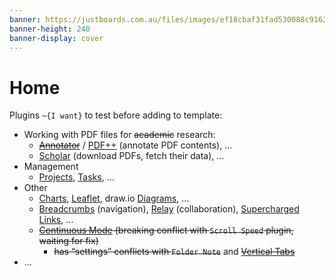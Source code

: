 ```yaml
---
banner: https://justboards.com.au/files/images/ef18cbaf31fad530088c9162db46feb6.jpg
banner-height: 240
banner-display: cover
---
```


# Home

Plugins `~{I want}` to test before adding to template:

- Working with PDF files for ~~academic~~ research:
	- ~~[Annotator](obsidian://show-plugin?id=obsidian-annotator)~~ / [PDF++](obsidian://show-plugin?id=pdf-plus) (annotate PDF contents), …
	- [Scholar](obsidian://show-plugin?id=scholar) (download PDFs, fetch their data), …
- Management
	- [Projects](obsidian://show-plugin?id=obsidian-projects), [Tasks](obsidian://show-plugin?id=obsidian-tasks-plugin), …
- Other
	- [Charts](obsidian://show-plugin?id=obsidian-charts), [Leaflet](obsidian://show-plugin?id=obsidian-leaflet-plugin), draw.io [Diagrams](obsidian://show-plugin?id=drawio-obsidian), …
	- [Breadcrumbs](obsidian://show-plugin?id=breadcrumbs) (navigation), [Relay](obsidian://show-plugin?id=system3-relay) (collaboration), [Supercharged Links](obsidian://show-plugin?id=supercharged-links-obsidian), …
	- ~~[Continuous Mode](obsidian://show-plugin?id=continuous-mode) (breaking conflict with `Scroll Speed` plugin, waiting for fix)~~
		- ~~has “settings” conflicts with `Folder Note`~~ and ~~[Vertical Tabs](obsidian://show-plugin?id=vertical-tabs)~~
- …
